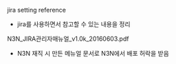 jira setting reference
- jira를 사용하면서 참고할 수 있는 내용을 정리

N3N_JIRA관리자매뉴얼_v1.0k_20160603.pdf
- N3N 재직 시 만든 메뉴얼 문서로 N3N에서 배포 허락을 받음